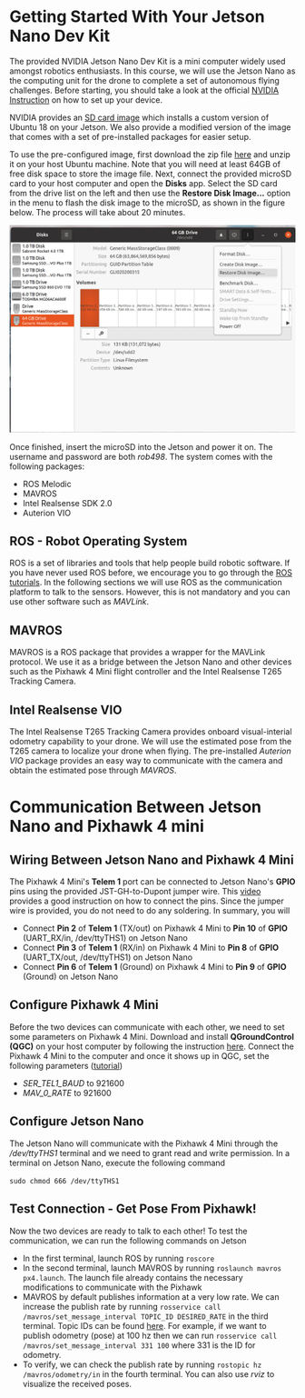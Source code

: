 # Getting Started With Your Jetson Nano Dev Kit

The provided NVIDIA Jetson Nano Dev Kit is a mini computer widely used amongst robotics enthusiasts. In this course, we will use the Jetson Nano as the computing unit for the drone to complete a set of autonomous flying challenges. Before starting, you should take a look at the official [NVIDIA Instruction](https://developer.nvidia.com/embedded/learn/get-started-jetson-nano-devkit) on how to set up your device.

NVIDIA provides an [SD card image](https://developer.nvidia.com/jetson-nano-sd-card-image) which installs a custom version of Ubuntu 18 on your Jetson. We also provide a modified version of the image that comes with a set of pre-installed packages for easier setup.

To use the pre-configured image, first download the zip file [here](https://drive.google.com/file/d/1c-AUyDF2ZgA6t0d_pnyBmTgDt-NZ41I6/view?usp=share_link) and unzip it on your host Ubuntu machine. Note that you will need at least 64GB of free disk space to store the image file. Next, connect the provided microSD card to your host computer and open the **Disks** app. Select the SD card from the drive list on the left and then use the **Restore Disk Image...** option in the menu to flash the disk image to the microSD, as shown in the figure below. The process will take about 20 minutes.

<img src = "https://github.com/utiasSTARS/ROB498-flight/blob/0f973e2960fc59ea7a5dc7dec1d59a7b93ecab13/instructions/images/flash_sd.png">

Once finished, insert the microSD into the Jetson and power it on. The username and password are both *rob498*. The system comes with the following packages:
- ROS Melodic
- MAVROS
- Intel Realsense SDK 2.0
- Auterion VIO

## ROS - Robot Operating System

ROS is a set of libraries and tools that help people build robotic software. If you have never used ROS before, we encourage you to go through the [ROS tutorials](http://wiki.ros.org/ROS/Tutorials). In the following sections we will use ROS as the communication platform to talk to the sensors. However, this is not mandatory and you can use other software such as *MAVLink*.

## MAVROS

MAVROS is a ROS package that provides a wrapper for the MAVLink protocol. We use it as a bridge between the Jetson Nano and other devices such as the Pixhawk 4 Mini flight controller and the Intel Realsense T265 Tracking Camera.

## Intel Realsense VIO

The Intel Realsense T265 Tracking Camera provides onboard visual-interial odometry capability to your drone. We will use the estimated pose from the T265 camera to localize your drone when flying. The pre-installed *Auterion VIO* package provides an easy way to communicate with the camera and obtain the estimated pose through *MAVROS*.

# Communication Between Jetson Nano and Pixhawk 4 mini

## Wiring Between Jetson Nano and Pixhawk 4 Mini

The Pixhawk 4 Mini's **Telem 1** port can be connected to Jetson Nano's **GPIO** pins using the provided JST-GH-to-Dupont jumper wire. This [video](https://www.youtube.com/watch?v=nIuoCYauW3s) provides a good instruction on how to connect the pins. Since the jumper wire is provided, you do not need to do any soldering. In summary, you will
- Connect **Pin 2** of **Telem 1** (TX/out) on Pixhawk 4 Mini to **Pin 10** of **GPIO** (UART_RX/in, /dev/ttyTHS1) on Jetson Nano
- Connect **Pin 3** of **Telem 1** (RX/in) on Pixhawk 4 Mini to **Pin 8** of **GPIO** (UART_TX/out, /dev/ttyTHS1) on Jetson Nano
- Connect **Pin 6** of **Telem 1** (Ground) on Pixhawk 4 Mini to **Pin 9** of **GPIO** (Ground) on Jetson Nano

## Configure Pixhawk 4 Mini

Before the two devices can communicate with each other, we need to set some parameters on Pixhawk 4 Mini. Download and install **QGroundControl (QGC)** on your host computer by following the instruction [here](https://docs.qgroundcontrol.com/master/en/getting_started/download_and_install.html). Connect the Pixhawk 4 Mini to the computer and once it shows up in QGC, set the following parameters ([tutorial](https://docs.qgroundcontrol.com/master/en/SetupView/Parameters.html))
- *SER_TEL1_BAUD* to 921600
- *MAV_0_RATE* to 921600


## Configure Jetson Nano

The Jetson Nano will communicate with the Pixhawk 4 Mini through the */dev/ttyTHS1* terminal and we need to grant read and write permission. In a terminal on Jetson Nano, execute the following command

`sudo chmod 666 /dev/ttyTHS1`

## Test Connection - Get Pose From Pixhawk!

Now the two devices are ready to talk to each other! To test the communication, we can run the following commands on Jetson
- In the first terminal, launch ROS by running `roscore`
- In the second terminal, launch MAVROS by running `roslaunch mavros px4.launch`. The launch file already contains the necessary modifications to communicate with the Pixhawk
- MAVROS by default publishes information at a very low rate. We can increase the publish rate by running `rosservice call /mavros/set_message_interval TOPIC_ID DESIRED_RATE` in the third terminal. Topic IDs can be found [here](https://mavlink.io/en/messages/common.html). For example, if we want to publish odometry (pose) at 100 hz then we can run `rosservice call /mavros/set_message_interval 331 100` where 331 is the ID for odometry.
- To verify, we can check the publish rate by running `rostopic hz /mavros/odometry/in` in the fourth terminal. You can also use *rviz* to visualize the received poses.


